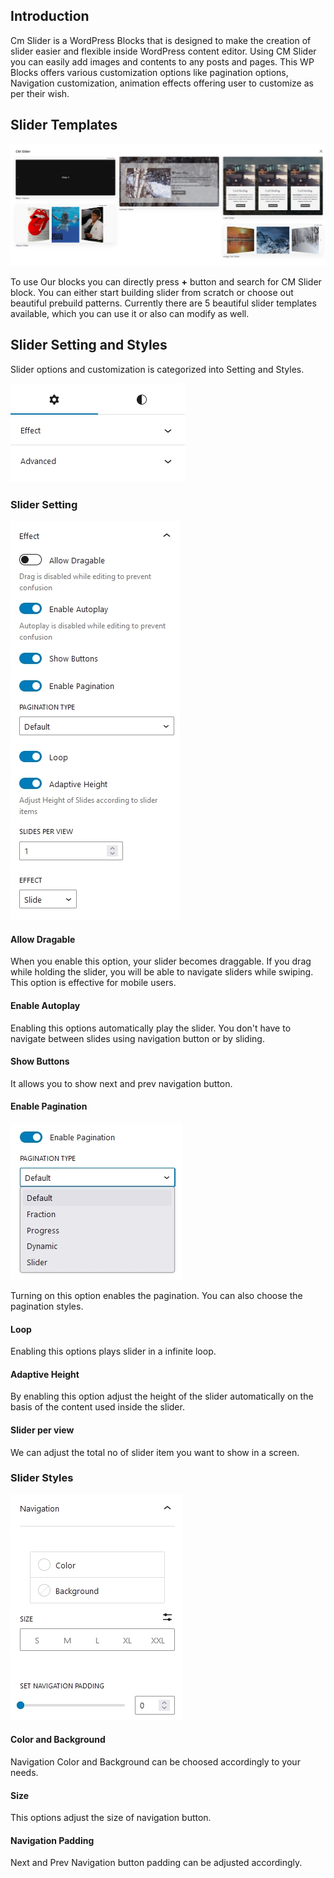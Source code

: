 ## Introduction
Cm Slider is a WordPress Blocks that is designed to make the creation of slider easier and flexible inside WordPress content editor. Using CM Slider you can easily add images and contents to any posts and pages. This WP Blocks offers various customization options like pagination options, Navigation customization, animation effects offering user to customize as per their wish.

## Slider Templates
![CM  Block Banner](img/Slider/slider-patterns.jpg)

To use Our blocks you can directly press <b>+</b> button and search for CM Slider block. You can either start building slider from scratch or choose out beautiful prebuild patterns. Currently there are 5 beautiful slider templates available, which you can use it or also can modify as well.
## Slider Setting and Styles
Slider options and customization  is categorized into Setting and Styles.

![CM  Block Banner](img/Slider/setting-styles.jpg)

### Slider Setting
![CM  Block Banner](img/Slider/slider-setting-effects.jpg)

#### Allow Dragable
When you enable this option, your slider becomes draggable. If you drag while holding the slider, you will be able to navigate sliders while swiping. This option is effective for mobile users.

####  Enable Autoplay
Enabling this options automatically play the slider. You don't have to navigate between slides using navigation button or by sliding. 

#### Show Buttons
It allows you to show next and prev navigation button.

#### Enable Pagination
![CM  Block Banner](img/Slider/slider-pagination.jpg)

Turning on this option enables the pagination. You can also choose the pagination styles.

#### Loop
Enabling this options plays slider in a infinite loop.

#### Adaptive Height
By enabling this option adjust the height of the slider automatically  on the basis of the content used inside the slider.

#### Slider per view
We can adjust the total no of slider item you want  to show in a screen.

### Slider Styles
![CM  Block Banner](img/Slider/slider-navigation.jpg)

#### Color and Background
Navigation Color and Background can be choosed accordingly to your needs.

#### Size
This options adjust the size of navigation button.

#### Navigation Padding
Next and Prev Navigation button padding can be adjusted accordingly.